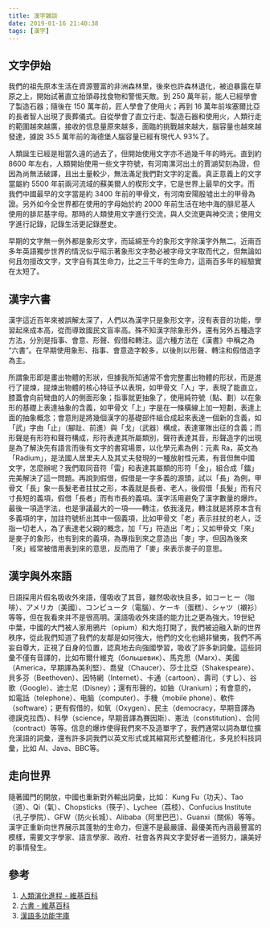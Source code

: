 ```yaml
---
title: 漢字雜談
date: 2019-01-16 21:40:38
tags: [漢字]
---
```


## 文字伊始

我們的祖先原本生活在資源豐富的非洲森林里，後來也許森林退化，被迫暴露在草原之上，開始試著直立抬頭尋找食物和警惕天敵。到 250 萬年前，能人已經學會了製造石器；隨後在 150 萬年前，匠人學會了使用火；再到 16 萬年前埃塞爾比亞的長者智人出現了喪葬儀式。自從學會了直立行走、製造石器和使用火，人類行走的範圍越來越廣，接收的信息量原來越多，面臨的挑戰越來越大，腦容量也越來越發達，據說 35.5 萬年前的海德堡人腦容量已經有現代人 93%了。

人類誕生已經是相當久遠的過去了，但開始使用文字亦不過幾千年的時光。直到約 8600 年左右，人類開始使用一些文字符號，有河南漯河出土的賈湖契刻為證，但因為尚無法破譯，且出土量較少，無法滿足我們對文字的定義。真正意義上的文字當屬約 5500 年前兩河流域的蘇美爾人的楔形文字，它是世界上最早的文字。而我們中國最早的文字當是約 3400 年前的甲骨文，有河南安陽殷墟出土的甲骨為證。另外如今全世界都在使用的字母始於約 2000 年前生活在地中海的腓尼基人使用的腓尼基字母。那時的人類使用文字進行交流，與人交流更與神交流；使用文字進行記錄，記錄生活更記錄歷史。

早期的文字無一例外都是象形文字，而延綿至今的象形文字除漢字外無二。近兩百多年英語獨步世界的情況似乎昭示著象形文字勢必被字母文字取而代之，但無論如何且勿擅改文字，文字自有其生命力，比之三千年的生命力，這兩百多年的經驗實在太短了。

## 漢字六書

漢字這近百年來被誤解太深了，人們以為漢字只是象形文字，沒有表音的功能，學習起來成本高，從而導致國民文盲率高。殊不知漢字除象形外，還有另外五種造字方法，分別是指事、會意、形聲、假借和轉注。這六種方法在《漢書》中稱之為 “六書”。在早期使用象形、指事、會意造字較多，以後則以形聲、轉注和假借造字為主。

所謂象形即是畫出物體的形狀，但據我所知通常不會完整畫出物體的形狀，而是進行了提煉，提煉出物體的核心特征予以表現，如甲骨文「人」字，表現了能直立，膝蓋會向前彎曲的人的側面形象；指事就更抽象了，使用純符號（點、劃）以在象形的基礎上表達抽象的含義，如甲骨文「上」字是在一條橫線上加一短劃，表達上面的抽象概念；會意則是將幾個漢字的基礎部件組合成起來表達一個新的含義，如「武」字由「止」（腳趾、前進）與「戈」（武器）構成，表達軍隊出征的含義；而形聲是有形符和聲符構成，形符表達其所屬類別，聲符表達其音，形聲造字的出現是為了解決先有語言而後有文字的書寫場景，以化學元素為例：元素 Ra，英文為「Radium」，是法國人居里夫人及其丈夫發現的一種放射性元素，有音但無中國文字，怎麼辦呢？我們取同音符「雷」和表達其屬類的形符「金」，組合成「鐳」完美解決了這一問題。再說到假借，假借是一字多義的源頭，試以「長」為例，甲骨文「長」象一長髮老者拄扙之形，本義就是長者、老人，後假借「長髮」而有尺寸長短的義項，假借「長者」而有市長的義項。漢字活用避免了漢字數量的爆炸。最後一項造字法，也是爭議最大的一項——轉注，依我淺見，轉注就是將原本含有多義項的字，加註符號析出其中一個義項，比如甲骨文「老」表示拄扙的老人，泛指一切老人，為了表達老父親的概念，加「丂」符造出「考」；又如甲骨文「來」是麥子的象形，也有到來的義項，為專指到來之意造出「麥」字，但因為後來「來」經常被借用表到來的意思，反而用了「麥」來表示麥子的意思。

## 漢字與外來語

日語採用片假名吸收外來語，僅吸收了其音，雖然吸收快且多，如コーヒー（咖啡）、アメリカ（美國）、コンピュータ（電腦）、ケーキ（蛋糕）、シャツ（襯衫）等等，但在我看來并不是很高明。漢語吸收外來語的能力比之更為強大。19世紀中葉，中國的大門被人家用鴉片（opium）和大炮打開了，我們被迫融入新的世界秩序，從此我們知道了我們的友鄰是如何強大，他們的文化也絕非蠻夷，我們不再妄自尊大，正視了自身的位置，認真地去向強國學習，吸收了許多新詞彙。這些詞彙不僅有音譯的，比如布爾什維克（большевик）、馬克思（Marx）、美國（America，早期譯為美利堅）、喬叟（Chaucer）、莎士比亞（Shakespeare）、貝多芬（Beethoven）、因特網（Internet）、卡通（cartoon）、壽司（すし）、谷歌（Google）、迪士尼（Disney）；還有形聲的，如鈾（Uranium）；有會意的，如電話（telephone）、电脑（computer）、手機（mobile phone）、軟件（software）；更有假借的，如氧（Oxygen）、民主（democracy，早期音譯為德謨克拉西）、科學（science，早期音譯為賽因斯）、憲法（constitution）、合同（contract）等等。信息的爆炸使得我們來不及造單字了，我們通常以詞為單位擴充漢語的詞彙，還有許多詞我們以英文形式或其縮寫形式整體消化，多見於科技詞彙，比如 AI、Java、BBC等。

## 走向世界

隨著國門的開放，中國也重新對外輸出詞彙，比如： Kung Fu（功夫）、Tao（道）、Qi（氣）、Chopsticks（筷子）、Lychee（荔枝）、Confucius Institute（孔子學院）、GFW（防火长城）、Alibaba（阿里巴巴）、Guanxi（關係）等等。漢字正重新向世界展示其蓬勃的生命力，但還不是最嚴謹、最優美而內涵最豐富的模樣，需要文字學家、語言學家、政府、社會各界與文字愛好者一道努力，讓美好的事情發生。

## 參考

1. [人類演化進程 - 維基百科](https://zh.wikipedia.org/wiki/%E4%BA%BA%E7%B1%BB%E6%BC%94%E5%8C%96%E5%8E%86%E7%A8%8B)
2. [六書 - 維基百科](https://zh.wikipedia.org/wiki/%E5%85%AD%E6%9B%B8)
3. [漢語多功能字庫](http://humanum.arts.cuhk.edu.hk/Lexis/lexi-mf/)

